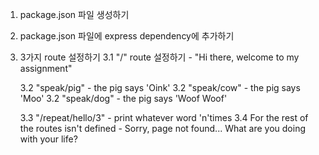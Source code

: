 1. package.json 파일 생성하기
2. package.json 파일에 express dependency에 추가하기
3. 3가지 route 설정하기
    3.1 "/" route 설정하기 - "Hi there, welcome to my assignment"
    
    3.2 "speak/pig" - the pig says 'Oink'
    3.2 "speak/cow" - the pig says 'Moo'
    3.2 "speak/dog" - the pig says 'Woof Woof'

    3.3 "/repeat/hello/3" - print whatever word 'n'times
    3.4 For the rest of the routes isn't defined - Sorry, page not found... What are you doing with your life?